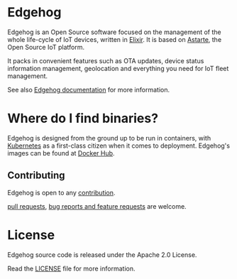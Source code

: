 <!---
  Copyright 2021,2022 SECO Mind Srl

  SPDX-License-Identifier: Apache-2.0
-->

# Edgehog

Edgehog is an Open Source software focused on the management of the whole life-cycle of IoT devices,
written in [Elixir](https://github.com/elixir-lang/elixir). It is based on
[Astarte](https://github.com/astarte-platform/astarte), the Open Source IoT platform.

It packs in convenient features such as OTA updates, device status information management,
geolocation and everything you need for IoT fleet management.

See also [Edgehog documentation](https://edgehog-device-manager.github.io/docs/snapshot/) for more
information.

# Where do I find binaries?

Edgehog is designed from the ground up to be run in containers, with
[Kubernetes](https://github.com/kubernetes/kubernetes) as a first-class citizen when it comes to
deployment. Edgehog's images can be found at
[Docker Hub](https://hub.docker.com/u/edgehogdevicemanager).

## Contributing

Edgehog is open to any [contribution](CONTRIBUTING.md).

[pull requests](https://github.com/edgehog-device-manager/edgehog/pulls),
[bug reports and feature requests](https://github.com/edgehog-device-manager/edgehog/issues)
are welcome.

# License

Edgehog source code is released under the Apache 2.0 License.

Read the [LICENSE](LICENSE) file for more information.
